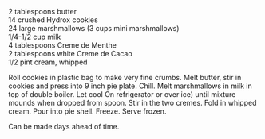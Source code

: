 ---
---

2 tablespoons butter  
14 crushed Hydrox cookies  
24 large marshmallows (3 cups mini marshmallows)  
1/4-1/2 cup milk  
4 tablespoons Creme de Menthe  
2 tablespoons white Creme de Cacao  
1/2 pint cream, whipped  

Roll cookies in plastic bag to make very fine crumbs. Melt butter, stir in cookies and press into 9 
inch pie plate. Chill. Melt marshmallows in milk in top of double boiler. Let cool On refrigerator 
or over ice) until mixture mounds when dropped from spoon. Stir in the two cremes. Fold in 
whipped cream. Pour into pie shell. Freeze. Serve frozen. 

Can be made days ahead of time.